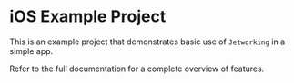# iOS Example Project

This is an example project that demonstrates basic use of `Jetworking` in a simple app.

Refer to the full documentation for a complete overview of features.
